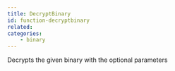 ```yaml
---
title: DecryptBinary
id: function-decryptbinary
related:
categories:
    - binary
---
```


Decrypts the given binary with the optional parameters